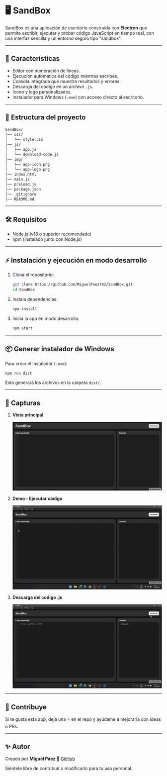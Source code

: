 # 🖥️ SandBox

SandBox es una aplicación de escritorio construida con **Electron** que permite escribir, ejecutar y probar código JavaScript en tiempo real, con una interfaz sencilla y un entorno seguro tipo "sandbox".

---

## 🚀 Características
- Editor con numeración de líneas.
- Ejecución automática del código mientras escribes.
- Consola integrada que muestra resultados y errores.
- Descarga del código en un archivo `.js`.
- Icono y logo personalizados.
- Instalador para Windows (`.exe`) con acceso directo al escritorio.

---

## 📂 Estructura del proyecto
```
SandBox/
│── css/
│   └── style.css
│── js/
│   ├── app.js
│   └── download-code.js
│── img/
│   ├── app-icon.png
│   └── app-logo.png
│── index.html
│── main.js
│── preload.js
│── package.json
│── .gitignore
│── README.md
```

---

## 🛠️ Requisitos
- [Node.js](https://nodejs.org/) (v18 o superior recomendado)
- npm (instalado junto con Node.js)

---

## ⚡ Instalación y ejecución en modo desarrollo
1. Clona el repositorio:
   ```bash
   git clone https://github.com/MiguelPaez782/SandBox.git
   cd SandBox
   ```
2. Instala dependencias:
   ```bash
   npm install
   ```
3. Inicia la app en modo desarrollo:
   ```bash
   npm start
   ```

---

## 📦 Generar instalador de Windows
Para crear el instalador (`.exe`):
```bash
npm run dist
```

Esto generará los archivos en la carpeta `dist/`.

---

## 📸 Capturas

1. **Vista principal**
  
   ![Vista principal](screenshots/home.png)
 

2. **Demo - Ejecutar código**
  
   ![Ejecuta código JavaScript](screenshots/demo-sandbox-coding.gif)


3. **Descarga del codigo .js**
 
   ![Descargar archivo .js](screenshots/demo-sandbox-dowload-code.gif)

---

## 🌟 Contribuye
Si te gusta esta app, deja una ⭐ en el repo y ayúdame a mejorarla con ideas o PRs.

---

## ✨ Autor

Creado por **Miguel Páez**
🔗 [GitHub](https://github.com/MiguelPaez782)

Siéntete libre de contribuir o modificarlo para tu uso personal.
